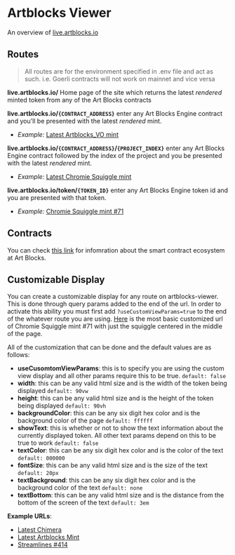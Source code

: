 # Artblocks Viewer
An overview of [live.artblocks.io](https://live.artblocks.io/)

## Routes
>All routes are for the environment specified in .env file and act as such. i.e. Goerli contracts will not work on mainnet and vice versa

**live.artblocks.io/**
Home page of the site which returns the latest *rendered* minted token from any of the Art Blocks contracts  

**live.artblocks.io/`{CONTRACT_ADDRESS}`** enter any Art Blocks Engine contract and you'll be presented with the latest *rendered* mint.  
+ *Example:* [Latest Artblocks_VO mint](https://live.artblocks.io/0x059edd72cd353df5106d2b9cc5ab83a52287ac3a)

**live.artblocks.io/`{CONTRACT_ADDRESS}`/`{PROJECT_INDEX}`** enter any Art Blocks Engine contract followed by the index of the project and you be presented with the latest *rendered* mint.   
+ *Example:* [Latest Chromie Squiggle mint](https://live.artblocks.io/0x059edd72cd353df5106d2b9cc5ab83a52287ac3a/0)

**live.artblocks.io/token/`{TOKEN_ID}`** enter any Art Blocks Engine token id and you are presented with that token.   
+ *Example:* [Chromie Squiggle mint #71](https://live.artblocks.io/token/0x059edd72cd353df5106d2b9cc5ab83a52287ac3a-71)

## Contracts
You can check [this link](https://github.com/ArtBlocks/artblocks-contracts/) for infomration about the smart contract ecosystem at Art Blocks.

## Customizable Display
You can create a customizable display for any route on artblocks-viewer. This is done through query params added to the end of the url. In order to activate this ability you must first add `?useCustomViewParams=true` to the end of the whatever route you are using. [Here](https://live.artblocks.io/token/0x059edd72cd353df5106d2b9cc5ab83a52287ac3a-71?useCustomViewParams=true) is the most basic customized url of Chromie Squiggle mint #71 with just the squiggle centered in the middle of the page.

All of the customization that can be done and the default values are as follows:

- **useCusomtomViewParams**: this is to specify you are using the custom view display and all other params require this to be true. `default: false`
- **width**: this can be any valid html size and is the width of the token being displayed `default: 90vw`
- **height**: this can be any valid html size and is the height of the token being displayed `default: 90vh`
- **backgroundColor**: this can be any six digit hex color and is the background color of the page `default: ffffff`
- **showText**: this is whether or not to show the text information about the currently displayed token. All other text params depend on this to be true to work `default: false`
- **textColor**: this can be any six digit hex color and is the color of the text `default: 000000`
- **fontSize**: this can be any valid html size and is the size of the text `default: 20px`
- **textBackground**: this can be any six digit hex color and is the background color of the text `default: none`
- **textBottom**: this can be any valid html size and is the distance from the bottom of the screen of the text `default: 3em`

**Example URLs**:
- [Latest Chimera](https://live.artblocks.io/0xa7d8d9ef8d8ce8992df33d8b8cf4aebabd5bd270/233?useCustomViewParams=true&backgroundColor=F8C8DC&showText=true)
- [Latest Artblocks Mint](https://live.artblocks.io/0xa7d8d9ef8d8ce8992df33d8b8cf4aebabd5bd270/?useCustomViewParams=true&backgroundColor=a2beb1&showText=true&textBackground=000000&fontSize=30px&textColor=ffffff&textBottom=1em)
- [Streamlines #414](https://live.artblocks.io/token/0xa319c382a702682129fcbf55d514e61a16f97f9c-414/?useCustomViewParams=true&backgroundColor=671108&showText=true&textColor=bfb3b2&textBottom=0.5em&width=425px&height=550px)

